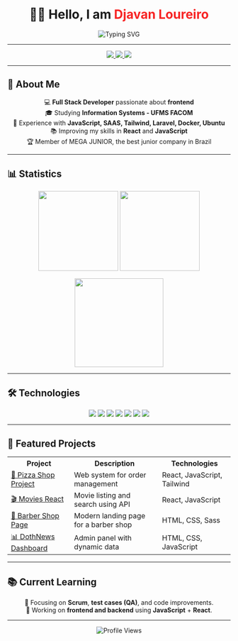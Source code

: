 <h1 align="center">
  👋🏾 Hello, I am <span style="color:#F72424;">Djavan Loureiro</span>  
</h1>

<p align="center">
  <img src="https://readme-typing-svg.herokuapp.com?font=Fira+Code&size=22&pause=1000&color=F72424&width=500&center=true&lines=Full+Stack+Developer;React+%26+JavaScript+Enthusiast;Always+learning+new+technologies" alt="Typing SVG" />
</p>

---

<p align="center">
  <a href="https://linkedin.com/in/seu-perfil">
    <img src="https://img.shields.io/badge/-LinkedIn-%230077B5?style=for-the-badge&logo=linkedin&logoColor=white">
  </a>
  <a href="mailto:seuemail@gmail.com">
    <img src="https://img.shields.io/badge/-Email-%23EA4335?style=for-the-badge&logo=gmail&logoColor=white">
  </a>
  <a href="https://github.com/DjavanGabriel123">
    <img src="https://img.shields.io/badge/-GitHub-%2312100E?style=for-the-badge&logo=github&logoColor=white">
  </a>
</p>

---

## 📌 About Me
<p align="center">
💻 <strong>Full Stack Developer</strong> passionate about <strong>frontend</strong><br>
🎓 Studying <strong>Information Systems - UFMS FACOM</strong><br>
🚀 Experience with <strong>JavaScript, SAAS, Tailwind, Laravel, Docker, Ubuntu</strong><br>
📚 Improving my skills in <strong>React</strong> and <strong>JavaScript</strong><br>
🏆 Member of MEGA JUNIOR, the best junior company in Brazil
</p>

---

## 📊 Statistics
<p align="center">
  <img height="180em" src="https://github-readme-stats.vercel.app/api?username=DjavanGabriel123&show_icons=true&theme=tokyonight&count_private=true" />
  <img height="180em" src="https://github-readme-streak-stats.herokuapp.com/?user=DjavanGabriel123&theme=tokyonight" />
</p>

<p align="center">
  <img height="200" src="https://github-readme-stats.vercel.app/api/top-langs/?username=DjavanGabriel123&langs_count=8&theme=tokyonight&layout=compact&hide=html,blade,scss" />
</p>

---

## 🛠️ Technologies
<p align="center">
  <img src="https://img.shields.io/badge/-JavaScript-F7DF1E?style=for-the-badge&logo=javascript&logoColor=000">
  <img src="https://img.shields.io/badge/-React-61DAFB?style=for-the-badge&logo=react&logoColor=000">
  <img src="https://img.shields.io/badge/-Sass-CC6699?style=for-the-badge&logo=sass&logoColor=fff">
  <img src="https://img.shields.io/badge/-TailwindCSS-38B2AC?style=for-the-badge&logo=tailwind-css&logoColor=fff">
  <img src="https://img.shields.io/badge/-Laravel-FF2D20?style=for-the-badge&logo=laravel&logoColor=fff">
  <img src="https://img.shields.io/badge/-Docker-2496ED?style=for-the-badge&logo=docker&logoColor=fff">
  <img src="https://img.shields.io/badge/-Ubuntu-E95420?style=for-the-badge&logo=ubuntu&logoColor=fff">
</p>

---

## 🚀 Featured Projects
<p align="center">
  <table style="border-collapse: collapse; border: none;">
  <tr>
    <th style="border: none;">Project</th>
    <th style="border: none;">Description</th>
    <th style="border: none;">Technologies</th>
  </tr>
  <tr>
    <td style="border: none;"><a href="https://github.com/DjavanGabriel123/projeto-pizzaria">🍕 Pizza Shop Project</a></td>
    <td style="border: none;">Web system for order management</td>
    <td style="border: none;">React, JavaScript, Tailwind</td>
  </tr>
  <tr>
    <td style="border: none;"><a href="https://github.com/DjavanGabriel123/filmes-react">🎬 Movies React</a></td>
    <td style="border: none;">Movie listing and search using API</td>
    <td style="border: none;">React, JavaScript</td>
  </tr>
  <tr>
    <td style="border: none;"><a href="https://github.com/DjavanGabriel123/Barbearia-Page">💈 Barber Shop Page</a></td>
    <td style="border: none;">Modern landing page for a barber shop</td>
    <td style="border: none;">HTML, CSS, Sass</td>
  </tr>
  <tr>
    <td style="border: none;"><a href="https://github.com/DjavanGabriel123/DothNews-Dashboard">📊 DothNews Dashboard</a></td>
    <td style="border: none;">Admin panel with dynamic data</td>
    <td style="border: none;">HTML, CSS, JavaScript</td>
  </tr>
</table>
</p>

---

## 📚 Current Learning
<p align="center">
📍 Focusing on <strong>Scrum</strong>, <strong>test cases (QA)</strong>, and code improvements.<br>
📍 Working on <strong>frontend and backend</strong> using <strong>JavaScript</strong> + <strong>React</strong>.
</p>

---

<p align="center">
  <img src="https://komarev.com/ghpvc/?username=DjavanGabriel123&label=Profile+Views&color=blueviolet&style=flat" alt="Profile Views" />
</p>
